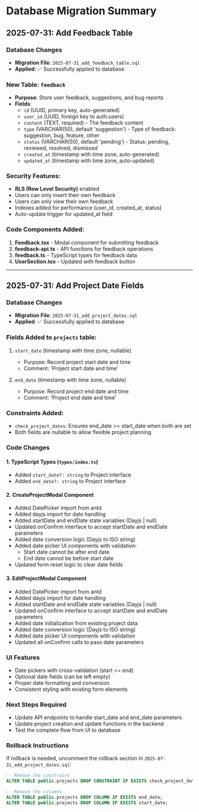 # Database Migration Summary

## 2025-07-31: Add Feedback Table

### Database Changes
- **Migration File**: `2025-07-31_add_feedback_table.sql`
- **Applied**: ✅ Successfully applied to database

### New Table: `feedback`
- **Purpose**: Store user feedback, suggestions, and bug reports
- **Fields**:
  - `id` (UUID, primary key, auto-generated)
  - `user_id` (UUID, foreign key to auth.users)
  - `content` (TEXT, required) - The feedback content
  - `type` (VARCHAR(50), default 'suggestion') - Type of feedback: suggestion, bug, feature, other
  - `status` (VARCHAR(50), default 'pending') - Status: pending, reviewed, resolved, dismissed
  - `created_at` (timestamp with time zone, auto-generated)
  - `updated_at` (timestamp with time zone, auto-updated)

### Security Features:
- **RLS (Row Level Security)** enabled
- Users can only insert their own feedback
- Users can only view their own feedback
- Indexes added for performance (user_id, created_at, status)
- Auto-update trigger for updated_at field

### Code Components Added:
1. **Feedback.tsx** - Modal component for submitting feedback
2. **feedback-api.ts** - API functions for feedback operations
3. **feedback.ts** - TypeScript types for feedback data
4. **UserSection.tsx** - Updated with feedback button

---

## 2025-07-31: Add Project Date Fields

### Database Changes
- **Migration File**: `2025-07-31_add_project_dates.sql`
- **Applied**: ✅ Successfully applied to database

### Fields Added to `projects` table:
1. `start_date` (timestamp with time zone, nullable)
   - Purpose: Record project start date and time
   - Comment: 'Project start date and time'

2. `end_date` (timestamp with time zone, nullable)
   - Purpose: Record project end date and time  
   - Comment: 'Project end date and time'

### Constraints Added:
- `check_project_dates`: Ensures end_date >= start_date when both are set
- Both fields are nullable to allow flexible project planning

### Code Changes

#### 1. TypeScript Types (`types/index.ts`)
- Added `start_date?: string` to Project interface
- Added `end_date?: string` to Project interface

#### 2. CreateProjectModal Component
- Added DatePicker import from antd
- Added dayjs import for date handling
- Added startDate and endDate state variables (Dayjs | null)
- Updated onConfirm interface to accept startDate and endDate parameters
- Added date conversion logic (Dayjs to ISO string)
- Added date picker UI components with validation:
  - Start date cannot be after end date
  - End date cannot be before start date
- Updated form reset logic to clear date fields

#### 3. EditProjectModal Component  
- Added DatePicker import from antd
- Added dayjs import for date handling
- Added startDate and endDate state variables (Dayjs | null)
- Updated onConfirm interface to accept startDate and endDate parameters
- Added date initialization from existing project data
- Added date conversion logic (Dayjs to ISO string)
- Added date picker UI components with validation
- Updated all onConfirm calls to pass date parameters

### UI Features
- Date pickers with cross-validation (start <= end)
- Optional date fields (can be left empty)
- Proper date formatting and conversion
- Consistent styling with existing form elements

### Next Steps Required
- Update API endpoints to handle start_date and end_date parameters
- Update project creation and update functions in the backend
- Test the complete flow from UI to database

### Rollback Instructions
If rollback is needed, uncomment the rollback section in `2025-07-31_add_project_dates.sql`:
```sql
-- Remove the constraint
ALTER TABLE public.projects DROP CONSTRAINT IF EXISTS check_project_dates;

-- Remove the columns  
ALTER TABLE public.projects DROP COLUMN IF EXISTS end_date;
ALTER TABLE public.projects DROP COLUMN IF EXISTS start_date;
```
